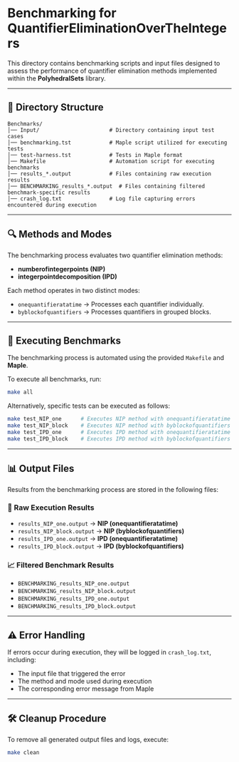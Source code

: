 # Benchmarking for QuantifierEliminationOverTheIntegers

This directory contains benchmarking scripts and input files designed to assess the performance of quantifier elimination methods implemented within the **PolyhedralSets** library.

---

## 📂 Directory Structure
```
Benchmarks/
│── Input/                      # Directory containing input test cases
│── benchmarking.tst            # Maple script utilized for executing tests
│── test-harness.tst            # Tests in Maple format
│── Makefile                    # Automation script for executing benchmarks
│── results_*.output            # Files containing raw execution results
│── BENCHMARKING_results_*.output  # Files containing filtered benchmark-specific results
│── crash_log.txt               # Log file capturing errors encountered during execution
```
---

## 🔍 Methods and Modes
The benchmarking process evaluates two quantifier elimination methods:
- **numberofintegerpoints (NIP)**
- **integerpointdecomposition (IPD)**

Each method operates in two distinct modes:
- `onequantifieratatime` → Processes each quantifier individually.
- `byblockofquantifiers` → Processes quantifiers in grouped blocks.

---

## 🚀 Executing Benchmarks
The benchmarking process is automated using the provided `Makefile` and **Maple**. 

To execute all benchmarks, run:
```sh
make all
```
Alternatively, specific tests can be executed as follows:
```sh
make test_NIP_one      # Executes NIP method with onequantifieratatime mode
make test_NIP_block    # Executes NIP method with byblockofquantifiers mode
make test_IPD_one      # Executes IPD method with onequantifieratatime mode
make test_IPD_block    # Executes IPD method with byblockofquantifiers mode
```

---

## 📊 Output Files
Results from the benchmarking process are stored in the following files:

### 📝 Raw Execution Results
- `results_NIP_one.output` → **NIP (onequantifieratatime)**
- `results_NIP_block.output` → **NIP (byblockofquantifiers)**
- `results_IPD_one.output` → **IPD (onequantifieratatime)**
- `results_IPD_block.output` → **IPD (byblockofquantifiers)**

### 📈 Filtered Benchmark Results
- `BENCHMARKING_results_NIP_one.output`
- `BENCHMARKING_results_NIP_block.output`
- `BENCHMARKING_results_IPD_one.output`
- `BENCHMARKING_results_IPD_block.output`

---

## ⚠️ Error Handling
If errors occur during execution, they will be logged in `crash_log.txt`, including:
- The input file that triggered the error
- The method and mode used during execution
- The corresponding error message from Maple

---

## 🛠 Cleanup Procedure
To remove all generated output files and logs, execute:
```sh
make clean
```
